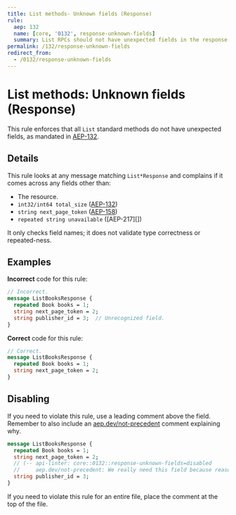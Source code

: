 ```yaml
---
title: List methods- Unknown fields (Response)
rule:
  aep: 132
  name: [core, '0132', response-unknown-fields]
  summary: List RPCs should not have unexpected fields in the response.
permalink: /132/response-unknown-fields
redirect_from:
  - /0132/response-unknown-fields
---
```


# List methods: Unknown fields (Response)

This rule enforces that all `List` standard methods do not have unexpected
fields, as mandated in [AEP-132][].

## Details

This rule looks at any message matching `List*Response` and complains if it
comes across any fields other than:

- The resource.
- `int32/int64 total_size` ([AEP-132][])
- `string next_page_token` ([AEP-158][])
- `repeated string unavailable` ([AEP-217][])

It only checks field names; it does not validate type correctness or
repeated-ness.

## Examples

**Incorrect** code for this rule:

```proto
// Incorrect.
message ListBooksResponse {
  repeated Book books = 1;
  string next_page_token = 2;
  string publisher_id = 3;  // Unrecognized field.
}
```

**Correct** code for this rule:

```proto
// Correct.
message ListBooksResponse {
  repeated Book books = 1;
  string next_page_token = 2;
}
```

## Disabling

If you need to violate this rule, use a leading comment above the field.
Remember to also include an [aep.dev/not-precedent][] comment explaining why.

```proto
message ListBooksResponse {
  repeated Book books = 1;
  string next_page_token = 2;
  // (-- api-linter: core::0132::response-unknown-fields=disabled
  //     aep.dev/not-precedent: We really need this field because reasons. --)
  string publisher_id = 3;
}
```

If you need to violate this rule for an entire file, place the comment at the
top of the file.

[aep-132]: https://aep.dev/132
[aep-135]: https://aep.dev/135
[aep-157]: https://aep.dev/157
[aep-158]: https://aep.dev/158
[aep.dev/not-precedent]: https://aep.dev/not-precedent
